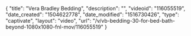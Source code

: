 {
    "title": "Vera Bradley Bedding",
    "description": "",
    "videoid": "116055519",
    "date_created": "1504622778",
    "date_modified": "1516730426",
    "type": "captivate",
    "layout": "video",
    "url": "\/v\/vb-bedding-30-for-bed-bath-beyond-1080x1080-fnl-mov\/116055519"
}